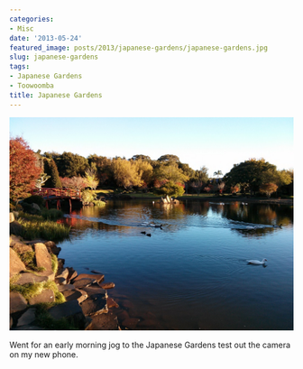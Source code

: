 ```yaml
---
categories:
- Misc
date: '2013-05-24'
featured_image: posts/2013/japanese-gardens/japanese-gardens.jpg
slug: japanese-gardens
tags:
- Japanese Gardens
- Toowoomba
title: Japanese Gardens
---
```


![Japanese Gardens](japanese-gardens.jpg)

Went for an early morning jog to the Japanese Gardens test out the camera on my new phone.
